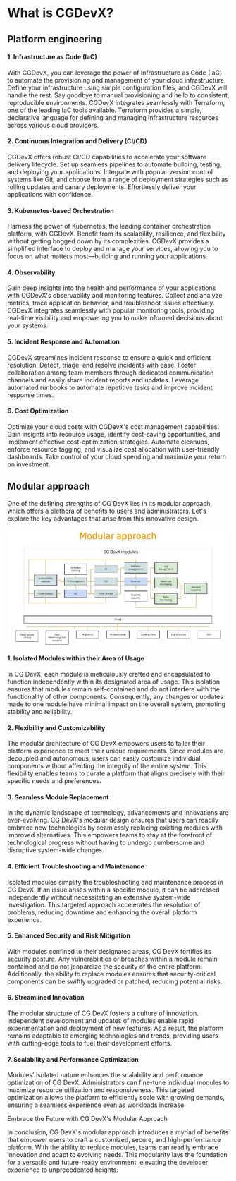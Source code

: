 # What is CGDevX?

## Platform engineering

####  1. Infrastructure as Code (IaC)

With CGDevX, you can leverage the power of Infrastructure as Code (IaC) to automate the provisioning and management of your cloud infrastructure. Define your infrastructure using simple configuration files, and CGDevX will handle the rest. Say goodbye to manual provisioning and hello to consistent, reproducible environments. CGDevX integrates seamlessly with Terraform, one of the leading IaC tools available. Terraform provides a simple, declarative language for defining and managing infrastructure resources across various cloud providers.

#### 2. Continuous Integration and Delivery (CI/CD)

CGDevX offers robust CI/CD capabilities to accelerate your software delivery lifecycle. Set up seamless pipelines to automate building, testing, and deploying your applications. Integrate with popular version control systems like Git, and choose from a range of deployment strategies such as rolling updates and canary deployments. Effortlessly deliver your applications with confidence.

#### 3. Kubernetes-based Orchestration

Harness the power of Kubernetes, the leading container orchestration platform, with CGDevX. Benefit from its scalability, resilience, and flexibility without getting bogged down by its complexities. CGDevX provides a simplified interface to deploy and manage your services, allowing you to focus on what matters most—building and running your applications.

#### 4. Observability

Gain deep insights into the health and performance of your applications with CGDevX's observability and monitoring features. Collect and analyze metrics, trace application behavior, and troubleshoot issues effectively. CGDevX integrates seamlessly with popular monitoring tools, providing real-time visibility and empowering you to make informed decisions about your systems.

#### 5. Incident Response and Automation

CGDevX streamlines incident response to ensure a quick and efficient resolution. Detect, triage, and resolve incidents with ease. Foster collaboration among team members through dedicated communication channels and easily share incident reports and updates. Leverage automated runbooks to automate repetitive tasks and improve incident response times.

#### 6. Cost Optimization

Optimize your cloud costs with CGDevX's cost management capabilities. Gain insights into resource usage, identify cost-saving opportunities, and implement effective cost-optimization strategies. Automate cleanups, enforce resource tagging, and visualize cost allocation with user-friendly dashboards. Take control of your cloud spending and maximize your return on investment.

## Modular approach

One of the defining strengths of CG DevX lies in its modular approach, which offers a plethora of benefits to users and administrators. Let's explore the key advantages that arise from this innovative design.

![Screenshot](img/modular_approach.jpg)

#### 1. Isolated Modules within their Area of Usage

In CG DevX, each module is meticulously crafted and encapsulated to function independently within its designated area of usage. This isolation ensures that modules remain self-contained and do not interfere with the functionality of other components. Consequently, any changes or updates made to one module have minimal impact on the overall system, promoting stability and reliability.

#### 2. Flexibility and Customizability

The modular architecture of CG DevX empowers users to tailor their platform experience to meet their unique requirements. Since modules are decoupled and autonomous, users can easily customize individual components without affecting the integrity of the entire system. This flexibility enables teams to curate a platform that aligns precisely with their specific needs and preferences.

#### 3. Seamless Module Replacement

In the dynamic landscape of technology, advancements and innovations are ever-evolving. CG DevX's modular design ensures that users can readily embrace new technologies by seamlessly replacing existing modules with improved alternatives. This empowers teams to stay at the forefront of technological progress without having to undergo cumbersome and disruptive system-wide changes.

#### 4. Efficient Troubleshooting and Maintenance

Isolated modules simplify the troubleshooting and maintenance process in CG DevX. If an issue arises within a specific module, it can be addressed independently without necessitating an extensive system-wide investigation. This targeted approach accelerates the resolution of problems, reducing downtime and enhancing the overall platform experience.

#### 5. Enhanced Security and Risk Mitigation

With modules confined to their designated areas, CG DevX fortifies its security posture. Any vulnerabilities or breaches within a module remain contained and do not jeopardize the security of the entire platform. Additionally, the ability to replace modules ensures that security-critical components can be swiftly upgraded or patched, reducing potential risks.

#### 6. Streamlined Innovation

The modular structure of CG DevX fosters a culture of innovation. Independent development and updates of modules enable rapid experimentation and deployment of new features. As a result, the platform remains adaptable to emerging technologies and trends, providing users with cutting-edge tools to fuel their development efforts.

#### 7. Scalability and Performance Optimization

Modules' isolated nature enhances the scalability and performance optimization of CG DevX. Administrators can fine-tune individual modules to maximize resource utilization and responsiveness. This targeted optimization allows the platform to efficiently scale with growing demands, ensuring a seamless experience even as workloads increase.

Embrace the Future with CG DevX's Modular Approach

In conclusion, CG DevX's modular approach introduces a myriad of benefits that empower users to craft a customized, secure, and high-performance platform. With the ability to replace modules, teams can readily embrace innovation and adapt to evolving needs. This modularity lays the foundation for a versatile and future-ready environment, elevating the developer experience to unprecedented heights.

